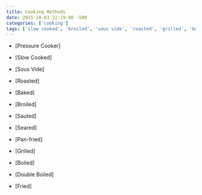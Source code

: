 ```yaml
---
title: Cooking Methods
date: 2015-10-03 22:19:00 -500
categories: ['cooking']
tags: ['slow cooked', 'broiled', 'sous vide', 'roasted', 'grilled', 'boiled', 'baked', 'sauted', 'double boiled', 'seared', 'fried', 'pan-fried', 'pressure cooker']
---
```


-   [Pressure Cooker]

-   [Slow Cooked]

-   [Sous Vide]

-   [Roasted]

-   [Baked]

-   [Broiled]

-   [Sauted]

-   [Seared]

-   [Pan-fried]

-   [Grilled]

-   [Boiled]

-   [Double Boiled]

-   [Fried]

